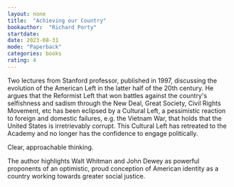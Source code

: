 ```yaml
---
layout: none
title:  "Achieving our Country"
bookauthor:  "Richard Porty"
startdate: 
date: 2023-08-31
mode: "Paperback"
categories: books
rating: 4
---
```


Two lectures from Stanford professor, published in 1997, discussing the
evolution of the American Left in the latter half of the 20th century. He
argues that the Reformist Left that won battles against the country's
selfishness and sadism through the New Deal, Great Society, Civil Rights
Movement, etc has been eclipsed by a Cultural Left, a pessimistic reaction to
foreign and domestic failures, e.g. the Vietnam War, that holds that the
United States is irretrievably corrupt. This Cultural Left has retreated to the
Academy and no longer has the confidence to engage politically. 

Clear, approachable thinking.

The author highlights Walt Whitman and John Dewey as powerful proponents of an
optimistic, proud conception of American identity as a country working towards
greater social justice.
